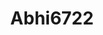 ---
title: Abhi6722
github: https://github.com/Abhi6722
mode: dark
transition: 1s
score: 65.9
archetype:
- Minimalistic
---